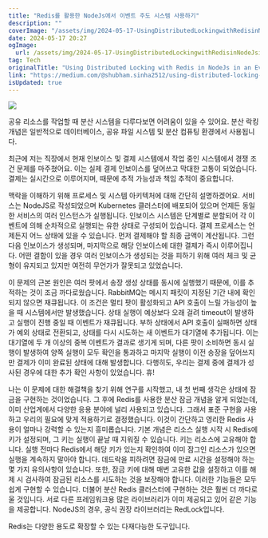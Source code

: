 ```yaml
---
title: "Redis를 활용한 NodeJs에서 이벤트 주도 시스템 사용하기"
description: ""
coverImage: "/assets/img/2024-05-17-UsingDistributedLockingwithRedisinNodeJsinanEvent-DrivenSystem_0.png"
date: 2024-05-17 20:27
ogImage:
  url: /assets/img/2024-05-17-UsingDistributedLockingwithRedisinNodeJsinanEvent-DrivenSystem_0.png
tag: Tech
originalTitle: "Using Distributed Locking with Redis in NodeJs in an Event-Driven System"
link: "https://medium.com/@shubham.sinha2512/using-distributed-locking-with-redis-in-nodejs-in-an-event-driven-system-26f8dd4fae50"
isUpdated: true
---
```


<img src="/assets/img/2024-05-17-UsingDistributedLockingwithRedisinNodeJsinanEvent-DrivenSystem_0.png" />

공유 리소스를 작업할 때 분산 시스템을 다루다보면 어려움이 있을 수 있어요. 분산 락킹 개념은 일반적으로 데이터베이스, 공유 파일 시스템 및 분산 컴퓨팅 환경에서 사용됩니다.

최근에 저는 직장에서 현재 인보이스 및 결제 시스템에서 작업 중인 시스템에서 경쟁 조건 문제를 마주쳤어요. 이는 실제 결제 인보이스를 덮어쓰고 막대한 고통이 되었습니다. 결제는 실시간으로 이루어지며, 때문에 추적 가능성과 책임 추적이 중요합니다.

맥락을 이해하기 위해 프로세스 및 시스템 아키텍처에 대해 간단히 설명하겠어요. 서비스는 NodeJS로 작성되었으며 Kubernetes 클러스터에 배포되어 있으며 언제든 동일한 서비스의 여러 인스턴스가 실행됩니다. 인보이스 시스템은 단계별로 분할되어 각 이벤트에 의해 순차적으로 실행되는 유한 상태로 구성되어 있습니다. 결제 프로세스는 언제든지 어느 상태에 있을 수 있습니다. 먼저 결제해야 할 최종 금액이 계산됩니다. 그런 다음 인보이스가 생성되며, 마지막으로 해당 인보이스에 대한 결제가 즉시 이루어집니다. 어떤 결함이 있을 경우 여러 인보이스가 생성되는 것을 피하기 위해 여러 체크 및 균형이 유지되고 있지만 여전히 무언가가 잘못되고 있었습니다.

<!-- seedividend - 사각형 -->

<ins class="adsbygoogle"
     style="display:block"
     data-ad-client="ca-pub-4877378276818686"
     data-ad-slot="1898504329"
     data-ad-format="auto"
     data-full-width-responsive="true"></ins>

<script>
     (adsbygoogle = window.adsbygoogle || []).push({});
</script>

이 문제의 근본 원인은 여러 팟에서 송장 생성 상태를 동시에 실행했기 때문에, 이를 추적하는 것이 조금 까다로웠습니다. RabbitMQ는 메시지 패킷이 지정된 기간 내에 확인되지 않으면 재큐됩니다. 이 조건은 멀티 팟이 활성화되고 API 호출이 느릴 가능성이 높을 때 시스템에서만 발생했습니다. 상태 실행이 예상보다 오래 걸려 timeout이 발생하고 실행이 진행 중일 때 이벤트가 재큐됩니다. 부하 상태에서 API 호출이 실패하면 상태가 예외 상태로 전환되고, 상태를 다시 시도하는 새 이벤트가 대기열에 추가됩니다. 이는 대기열에 두 개 이상의 중복 이벤트가 결과로 생기게 되며, 다른 팟이 소비하면 동시 실행이 발생하여 양쪽 실행이 모두 확인을 통과하고 마지막 실행이 이전 송장을 덮어쓰지만 결제가 이미 완료된 상태에 대해 발생합니다. 다행히도, 우리는 결제 중에 결제가 성사된 경우에 대한 추가 확인 사항이 있었습니다. 휴!

나는 이 문제에 대한 해결책을 찾기 위해 연구를 시작했고, 내 첫 번째 생각은 상태에 잠금을 구현하는 것이었습니다. 그 후에 Redis를 사용한 분산 잠금 개념을 알게 되었는데, 이미 산업계에서 다양한 응용 분야에 널리 사용되고 있습니다. 그래서 표준 구현을 사용하고 우리의 필요에 맞게 적용하기로 결정했습니다. 이것이 간단하고 영리한 Redis 사용이 얼마나 강력할 수 있는지 흥미롭습니다. 기본 개념은 리소스 실행 시작 시 Redis에 키가 설정되며, 그 키는 실행이 끝날 때 지워질 수 있습니다. 키는 리소스에 고유해야 합니다. 실행 전마다 Redis에서 해당 키가 있는지 확인하여 이미 잠그인 리소스가 있으면 실행을 계속하지 말아야 합니다. 데드락을 피하려면 잠금에 만료 시간을 설정해야 하는 몇 가지 유의사항이 있습니다. 또한, 잠금 키에 대해 매번 고유한 값을 설정하고 이를 해제 시 검사하여 잠금된 리소스를 시도하는 것을 보장해야 합니다. 이러한 기능들은 모두 쉽게 구현할 수 있습니다. 더불어 분산 Redis 클러스터에 구현하는 것은 훨씬 더 까다로울 것입니다. 서로 다른 프레임워크용 많은 라이브러리가 이미 제공되고 있어 같은 기능을 제공합니다. NodeJS의 경우, 공식 권장 라이브러리는 RedLock입니다.

Redis는 다양한 용도로 확장할 수 있는 다재다능한 도구입니다.
